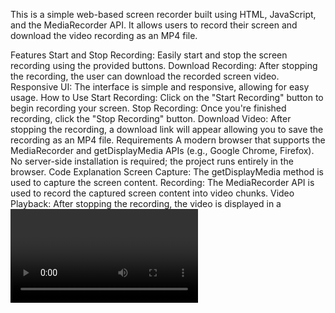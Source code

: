This is a simple web-based screen recorder built using HTML, JavaScript, and the MediaRecorder API. It allows users to record their screen and download the video recording as an MP4 file.

Features
Start and Stop Recording: Easily start and stop the screen recording using the provided buttons.
Download Recording: After stopping the recording, the user can download the recorded screen video.
Responsive UI: The interface is simple and responsive, allowing for easy usage.
How to Use
Start Recording: Click on the "Start Recording" button to begin recording your screen.
Stop Recording: Once you're finished recording, click the "Stop Recording" button.
Download Video: After stopping the recording, a download link will appear allowing you to save the recording as an MP4 file.
Requirements
A modern browser that supports the MediaRecorder and getDisplayMedia APIs (e.g., Google Chrome, Firefox).
No server-side installation is required; the project runs entirely in the browser.
Code Explanation
Screen Capture: The getDisplayMedia method is used to capture the screen content.
Recording: The MediaRecorder API is used to record the captured screen content into video chunks.
Video Playback: After stopping the recording, the video is displayed in a <video> tag.
Downloading: A hidden download link is shown after the recording is stopped, allowing the user to download the video.
Project Structure
bash
Copier
Modifier
/index.html           - Main HTML file with the user interface
/style.css            - Internal styling for the page
/script.js            - JavaScript file for screen recording logic
Installation
Clone or download the project to your local machine.
Open the index.html file in any modern web browser to start using the screen recorder.
License
This project is open-source and available under the MIT License.

